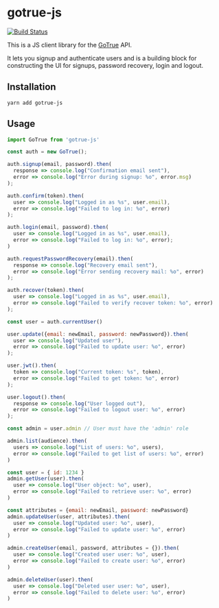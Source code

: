 # gotrue-js

[![Build Status](https://travis-ci.org/netlify/gotrue-js.svg?branch=master)](https://travis-ci.org/netlify/gotrue-js)

This is a JS client library for the [GoTrue](https://github.com/netlify/gotrue) API.

It lets you signup and authenticate users and is a building block for constructing
the UI for signups, password recovery, login and logout.

## Installation

```
yarn add gotrue-js
```

## Usage

```js
import GoTrue from 'gotrue-js'  

const auth = new GoTrue();

auth.signup(email, password).then(
  response => console.log("Confirmation email sent"),
  error => console.log("Error during signup: %o", error.msg)
);

auth.confirm(token).then(
  user => console.log("Logged in as %s", user.email),
  error => console.log("Failed to log in: %o", error)
);

auth.login(email, password).then(
  user => console.log("Logged in as %s", user.email),
  error => console.log("Failed to log in: %o", error);
)

auth.requestPasswordRecovery(email).then(
  response => console.log("Recovery email sent"),
  error => console.log("Error sending recovery mail: %o", error)
);

auth.recover(token).then(
  user => console.log("Logged in as %s", user.email),
  error => console.log("Failed to verify recover token: %o", error)
);

const user = auth.currentUser()

user.update({email: newEmail, password: newPassword}).then(
  user => console.log("Updated user"),
  error => console.log("Failed to update user: %o", error)
);

user.jwt().then(
  token => console.log("Current token: %s", token),
  error => console.log("Failed to get token: %o", error)
);

user.logout().then(
  response => console.log("User logged out"),
  error => console.log("Failed to logout user: %o", error)
);

const admin = user.admin // User must have the 'admin' role

admin.list(audience).then(
  users => console.log("List of users: %o", users),
  error => console.log("Failed to get list of users: %o", error)
)

const user = { id: 1234 }
admin.getUser(user).then( 
  user => console.log("User object: %o", user),
  error => console.log("Failed to retrieve user: %o", error)
)

const attributes = {email: newEmail, password: newPassword}
admin.updateUser(user, attributes).then(
  user => console.log("Updated user: %o", user),
  error => console.log("Failed to update user: %o", error)
)

admin.createUser(email, password, attributes = {}).then(
  user => console.log("Created user user: %o", user),
  error => console.log("Failed to create user: %o", error)
)

admin.deleteUser(user).then(
  user => console.log("Deleted user user: %o", user),
  error => console.log("Failed to delete user: %o", error)
)
```
